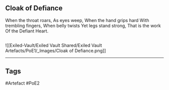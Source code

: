## Cloak of Defiance
When the throat roars,
As eyes weep,
When the hand grips hard
With trembling fingers,
When belly twists
Yet legs stand strong,
That is the work
Of the Defiant Heart.
##
![[Exiled-Vault/Exiled Vault Shared/Exiled Vault Artefacts/PoE1/_Images/Cloak of Defiance.png]]

---
## Tags
#Artefact
#PoE2